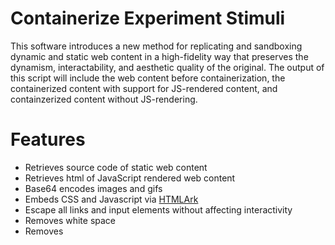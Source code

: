 # Containerize Experiment Stimuli
This software introduces a new method for replicating and sandboxing dynamic and static web content in a high-fidelity way that preserves the dynamism, interactability, and aesthetic quality of the original. The output of this script will include the web content before containerization, the containerized content with support for JS-rendered content, and containzerized content without JS-rendering.

# Features 
- Retrieves source code of static web content
- Retrieves html of JavaScript rendered web content
- Base64 encodes images and gifs
- Embeds CSS and Javascript via [HTMLArk](https://github.com/BitLooter/htmlark)
- Escape all links and input elements without affecting interactivity
- Removes white space
- Removes <script> and <iframe> tags 
- Optional: replace links with specified target addresses

## Requirements
- [ChromeDriver](http://chromedriver.chromium.org/downloads) 2.45 (Supports Chrome v70-72) 
    - Must declare the path to the ChromeDriver in contain.py before use
- Windows, MacOS, or Linux or OS acceptable

## Installation
```
sudo apt-get install python3
sudo apt-get install python3-pip
pip install HTMLArk
pip install selenium
pip install argparse
pip install beautifulsoup4
pip install urllib3
pip install pandas
git clone https://github.com/gewethor/containerize-experiment-stimuli
```
## Getting started
### Configuring Path to web driver
instructions go here

### Basic usage 
To sandbox and encapsulate a single website simply:

```
python3 contain.py -u [web address of site]
```

Example
```
python3 contain.py -u facebook.com
```
[ex. output file created by script](.docs/facebook.html)

## Additional commands
### Single Website
If a single website is being containerized, the web address and (optionally) the link target address will be entered in the command-line. 

    git clone https://github.com/gewethor/containerize-experiment-stimuli
    
### Modifying embedded links in the content
For containerization as well as tranformation of content links:

```
python3 contain.py -u [web address of site] -l [link target address]
```

Example:
```
python3 contain.py -u facebook.com
```
[ex. output file created by script](.docs/facebook.html)  

### Multiple Websites 
If multiple websites are being containerized, the input will be entered via a csv file. The csv not include headers and should be structured as follows:

| website name | URL | optional: link target address |

| facebook | https://www.facebook.com/ | http://www.testingwebsite.com/ |
| ------------- |:-------------:| -----:|
| twitter | https://www.twitter.com/ |
| buzzfeed | https://www.buzzfeed.com/ |
| whatsapp | https://www.whatsapp.com/ | http://www.testingtesting123.com/ | 

If the user does not wish the change the target addresses of the content links, the third column will be left blank.

    git clone https://github.com/gewethor/containerize-experiment-stimuli
    
    python3 contain.py -i [path-to-csv]

## License 
containerize-experiment-stimuli is released under the MIT license, which may be found in the LICENSE file
